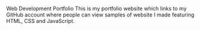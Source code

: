 Web Development Portfolio
This is my portfolio website which links to my GitHub account where people can view samples of website I made featuring HTML, CSS and JavaScript.
